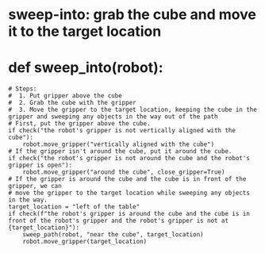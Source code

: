 # sweep-into: grab the cube and move it to the target location
# def sweep_into(robot):
    # Steps:
    #  1. Put gripper above the cube
    #  2. Grab the cube with the gripper
    #  3. Move the gripper to the target location, keeping the cube in the gripper and sweeping any objects in the way out of the path
    # First, put the gripper above the cube.
    if check("the robot's gripper is not vertically aligned with the cube"):
        robot.move_gripper("vertically aligned with the cube")
    # If the gripper isn't around the cube, put it around the cube.
    if check("the robot's gripper is not around the cube and the robot's gripper is open"):
        robot.move_gripper("around the cube", close_gripper=True)
    # If the gripper is around the cube and the cube is in front of the gripper, we can
    # move the gripper to the target location while sweeping any objects in the way.
    target_location = "left of the table"
    if check(f"the robot's gripper is around the cube and the cube is in front of the robot's gripper and the robot's gripper is not at {target_location}"):
        sweep_path(robot, "near the cube", target_location)
        robot.move_gripper(target_location)